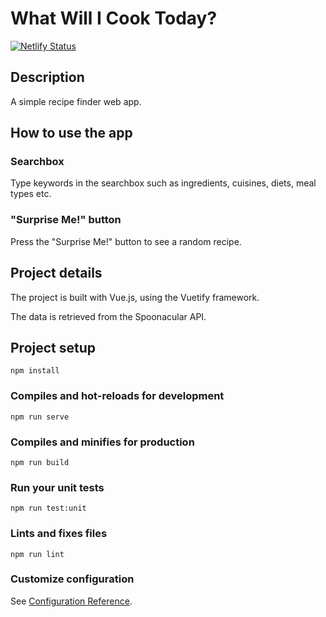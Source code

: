 # What Will I Cook Today?
[![Netlify Status](https://api.netlify.com/api/v1/badges/7409ce35-13d2-4c3d-a096-9e5634bba3c9/deploy-status)](https://app.netlify.com/sites/what-will-i-cook-today/deploys)
## Description
A simple recipe finder web app.

## How to use the app

### Searchbox
Type keywords in the searchbox such as ingredients, cuisines, diets, meal types etc.

### "Surprise Me!" button

Press the "Surprise Me!" button to see a random recipe.

## Project details
The project is built with Vue.js, using the Vuetify framework.

The data is retrieved from the Spoonacular API.

## Project setup
```
npm install
```

### Compiles and hot-reloads for development
```
npm run serve
```

### Compiles and minifies for production
```
npm run build
```

### Run your unit tests
```
npm run test:unit
```

### Lints and fixes files
```
npm run lint
```

### Customize configuration
See [Configuration Reference](https://cli.vuejs.org/config/).
